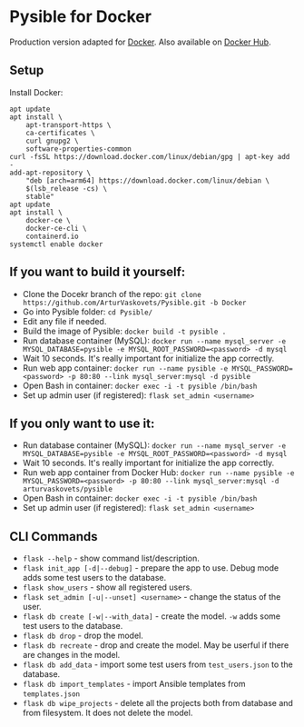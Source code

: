 # Pysible for Docker

Production version adapted for [Docker](https://www.docker.com/). Also available on [Docker Hub](https://hub.docker.com/r/arturvaskovets/pysible).


## Setup
Install Docker: 
```
apt update
apt install \
	apt-transport-https \
	ca-certificates \
	curl gnupg2 \
	software-properties-common
curl -fsSL https://download.docker.com/linux/debian/gpg | apt-key add -
add-apt-repository \
	"deb [arch=arm64] https://download.docker.com/linux/debian \
	$(lsb_release -cs) \
	stable"
apt update
apt install \
	docker-ce \
	docker-ce-cli \
	containerd.io
systemctl enable docker
```

## If you want to build it yourself:
- Clone the Docekr branch of the repo: ```git clone https://github.com/ArturVaskovets/Pysible.git -b Docker```
- Go into Pysible folder: ```cd Pysible/```
- Edit any file if needed.
- Build the image of Pysible: ```docker build -t pysible .```
- Run database container (MySQL): ```docker run --name mysql_server -e MYSQL_DATABASE=pysible -e MYSQL_ROOT_PASSWORD=<password> -d mysql```
- Wait 10 seconds. It's really important for initialize the app correctly.
- Run web app container: ```docker run --name pysible -e MYSQL_PASSWORD=<password> -p 80:80 --link mysql_server:mysql -d pysible```
- Open Bash in container: ```docker exec -i -t pysible /bin/bash```
- Set up admin user (if registered): ```flask set_admin <username>```


## If you only want to use it:
- Run database container (MySQL): ```docker run --name mysql_server -e MYSQL_DATABASE=pysible -e MYSQL_ROOT_PASSWORD=<password> -d mysql```
- Wait 10 seconds. It's really important for initialize the app correctly.
- Run web app container from Docker Hub: ```docker run --name pysible -e MYSQL_PASSWORD=<password> -p 80:80 --link mysql_server:mysql -d arturvaskovets/pysible```
- Open Bash in container: ```docker exec -i -t pysible /bin/bash```
- Set up admin user (if registered): ```flask set_admin <username>```


## CLI Commands
- ```flask --help``` - show command list/description.
- ```flask init_app [-d|--debug]``` - prepare the app to use. Debug mode adds some test users to the database.
- ```flask show_users``` - show all registered users.
- ```flask set_admin [-u|--unset] <username>``` - change the status of the user.
- ```flask db create [-w|--with_data]``` - create the model. ```-w``` adds some test users to the database.
- ```flask db drop``` - drop the model.
- ```flask db recreate``` - drop and create the model. May be userful if there are changes in the model.
- ```flask db add_data``` - import some test users from ```test_users.json``` to the database. 
- ```flask db import_templates``` - import Ansible templates from ```templates.json``` 
- ```flask db wipe_projects``` - delete all the projects both from database and from filesystem. It does not delete the model.